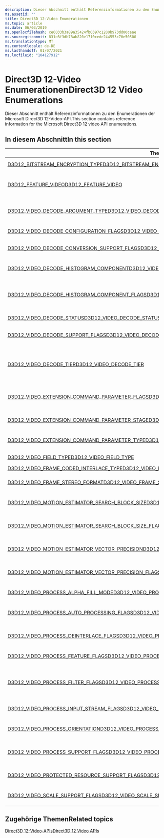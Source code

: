 ```yaml
---
description: Dieser Abschnitt enthält Referenzinformationen zu den Enumerationen der Microsoft Direct3D 12-Video-API.
ms.assetid: ''
title: Direct3D 12-Video Enumerationen
ms.topic: article
ms.date: 06/03/2019
ms.openlocfilehash: ce6033b3a89a35424fb0397c1200b973dd00ceae
ms.sourcegitcommit: 831e8f3db78ab820e1710cede244553c70e50500
ms.translationtype: MT
ms.contentlocale: de-DE
ms.lasthandoff: 01/07/2021
ms.locfileid: "104127912"
---
```

# <a name="direct3d-12-video-enumerations"></a><span data-ttu-id="b77d5-103">Direct3D 12-Video Enumerationen</span><span class="sxs-lookup"><span data-stu-id="b77d5-103">Direct3D 12 Video Enumerations</span></span>

<span data-ttu-id="b77d5-104">Dieser Abschnitt enthält Referenzinformationen zu den Enumerationen der Microsoft Direct3D 12-Video-API.</span><span class="sxs-lookup"><span data-stu-id="b77d5-104">This section contains reference information for the Microsoft Direct3D 12 video API enumerations.</span></span>

## <a name="in-this-section"></a><span data-ttu-id="b77d5-105">In diesem Abschnitt</span><span class="sxs-lookup"><span data-stu-id="b77d5-105">In this section</span></span>

| <span data-ttu-id="b77d5-106">Thema</span><span class="sxs-lookup"><span data-stu-id="b77d5-106">Topic</span></span>                                                                                | <span data-ttu-id="b77d5-107">BESCHREIBUNG</span><span class="sxs-lookup"><span data-stu-id="b77d5-107">Description</span></span>                                                                                              |
|---------------------------------------------------------------------------------------|----------------------------------------------------------------------------------------------------------|
| [<span data-ttu-id="b77d5-108">D3D12_BITSTREAM_ENCRYPTION_TYPE</span><span class="sxs-lookup"><span data-stu-id="b77d5-108">D3D12_BITSTREAM_ENCRYPTION_TYPE</span></span>](/windows/desktop/api/d3d12video/ne-d3d12video-d3d12_bitstream_encryption_type)  | <span data-ttu-id="b77d5-109">Gibt einen Bitstrom-Verschlüsselungstyp an.</span><span class="sxs-lookup"><span data-stu-id="b77d5-109">Specifies a bitstream encryption type.</span></span>|
| [<span data-ttu-id="b77d5-110">D3D12_FEATURE_VIDEO</span><span class="sxs-lookup"><span data-stu-id="b77d5-110">D3D12_FEATURE_VIDEO</span></span>](/windows/desktop/api/d3d12video/ne-d3d12video-d3d12_feature_video)  | <span data-ttu-id="b77d5-111">Gibt eine Direct3D 12-Videofunktion oder-Funktion an, über die abgefragt werden soll.</span><span class="sxs-lookup"><span data-stu-id="b77d5-111">Specifies a Direct3D 12 video feature or feature set to query about.</span></span>|
| [<span data-ttu-id="b77d5-112">D3D12_VIDEO_DECODE_ARGUMENT_TYPE</span><span class="sxs-lookup"><span data-stu-id="b77d5-112">D3D12_VIDEO_DECODE_ARGUMENT_TYPE</span></span>](/windows/desktop/api/d3d12video/ne-d3d12video-d3d12_video_decode_argument_type)  | <span data-ttu-id="b77d5-113">Gibt den Argumenttyp eines D3D12_VIDEO_DECODE_FRAME_ARGUMENT</span><span class="sxs-lookup"><span data-stu-id="b77d5-113">Specifies the argument type of a D3D12_VIDEO_DECODE_FRAME_ARGUMENT</span></span>|
| [<span data-ttu-id="b77d5-114">D3D12_VIDEO_DECODE_CONFIGURATION_FLAGS</span><span class="sxs-lookup"><span data-stu-id="b77d5-114">D3D12_VIDEO_DECODE_CONFIGURATION_FLAGS</span></span>](/windows/desktop/api/d3d12video/ne-d3d12video-d3d12_video_decode_configuration_flags)  | <span data-ttu-id="b77d5-115">Gibt die Konfiguration für das Decodieren von Videos an.</span><span class="sxs-lookup"><span data-stu-id="b77d5-115">Specifies the configuration for video decoding.</span></span>|
| [<span data-ttu-id="b77d5-116">D3D12_VIDEO_DECODE_CONVERSION_SUPPORT_FLAGS</span><span class="sxs-lookup"><span data-stu-id="b77d5-116">D3D12_VIDEO_DECODE_CONVERSION_SUPPORT_FLAGS</span></span>](/windows/desktop/api/d3d12video/ne-d3d12video-d3d12_video_decode_conversion_support_flags)  | <span data-ttu-id="b77d5-117">Gibt an, ob ein Konvertierungs Vorgang für die Videocodierung unterstützt wird.</span><span class="sxs-lookup"><span data-stu-id="b77d5-117">Specifies whether a video decode conversion operation is supported.</span></span>|
| [<span data-ttu-id="b77d5-118">D3D12_VIDEO_DECODE_HISTOGRAM_COMPONENT</span><span class="sxs-lookup"><span data-stu-id="b77d5-118">D3D12_VIDEO_DECODE_HISTOGRAM_COMPONENT</span></span>](/windows/desktop/api/d3d12video/ne-d3d12video-d3d12_video_decode_histogram_component)  | <span data-ttu-id="b77d5-119">Gibt Indizes für Arrays von pro Komponente-Histogramminformationen an.</span><span class="sxs-lookup"><span data-stu-id="b77d5-119">Specifies indices for arrays of per component histogram information.</span></span>|
| [<span data-ttu-id="b77d5-120">D3D12_VIDEO_DECODE_HISTOGRAM_COMPONENT_FLAGS</span><span class="sxs-lookup"><span data-stu-id="b77d5-120">D3D12_VIDEO_DECODE_HISTOGRAM_COMPONENT_FLAGS</span></span>](/windows/desktop/api/d3d12video/ne-d3d12video-d3d12_video_decode_histogram_component_flags)  | <span data-ttu-id="b77d5-121">Flags zum Angeben einer Teilmenge von Komponenten, die mit dem Histogramm Video decodieren verwendet werden.</span><span class="sxs-lookup"><span data-stu-id="b77d5-121">Flags for indicating a subset of components used with video decode histogram.</span></span>|
| [<span data-ttu-id="b77d5-122">D3D12_VIDEO_DECODE_STATUS</span><span class="sxs-lookup"><span data-stu-id="b77d5-122">D3D12_VIDEO_DECODE_STATUS</span></span>](/windows/desktop/api/d3d12video/ne-d3d12video-d3d12_video_decode_status)  | <span data-ttu-id="b77d5-123">Gibt den Status eines Video-Decodierungsvorgangs an.</span><span class="sxs-lookup"><span data-stu-id="b77d5-123">Specifes the status of a video decode operation.</span></span>|
| [<span data-ttu-id="b77d5-124">D3D12_VIDEO_DECODE_SUPPORT_FLAGS</span><span class="sxs-lookup"><span data-stu-id="b77d5-124">D3D12_VIDEO_DECODE_SUPPORT_FLAGS</span></span>](/windows/desktop/api/d3d12video/ne-d3d12video-d3d12_video_decode_support_flags)  | <span data-ttu-id="b77d5-125">Gibt an, ob ein Video Decodierungs Vorgang unterstützt wird.</span><span class="sxs-lookup"><span data-stu-id="b77d5-125">Specifies whether a video decoding operation is supported.</span></span>|
| [<span data-ttu-id="b77d5-126">D3D12_VIDEO_DECODE_TIER</span><span class="sxs-lookup"><span data-stu-id="b77d5-126">D3D12_VIDEO_DECODE_TIER</span></span>](/windows/desktop/api/d3d12video/ne-d3d12video-d3d12_video_decode_tier)  | <span data-ttu-id="b77d5-127">Gibt die Decodierungs Ebene eines Hardware Video Decoders an, der das erforderliche Format von Anwendungs definierten Texturen und Puffern bestimmt.</span><span class="sxs-lookup"><span data-stu-id="b77d5-127">Specifies the decoding tier of a hardware video decoder, which determines the required format of application-defined textures and buffers.</span></span>|
| [<span data-ttu-id="b77d5-128">D3D12_VIDEO_EXTENSION_COMMAND_PARAMETER_FLAGS</span><span class="sxs-lookup"><span data-stu-id="b77d5-128">D3D12_VIDEO_EXTENSION_COMMAND_PARAMETER_FLAGS</span></span>](/windows/desktop/api/d3d12video/ne-d3d12video-d3d12_video_extension_command_parameter_flags)  | <span data-ttu-id="b77d5-129">Gibt die Verwendung des zugehörigen Befehls Parameters für die Video Erweiterung an.</span><span class="sxs-lookup"><span data-stu-id="b77d5-129">Specifies the usage of the associated video extension command parameter.</span></span>|
| [<span data-ttu-id="b77d5-130">D3D12_VIDEO_EXTENSION_COMMAND_PARAMETER_STAGE</span><span class="sxs-lookup"><span data-stu-id="b77d5-130">D3D12_VIDEO_EXTENSION_COMMAND_PARAMETER_STAGE</span></span>](/windows/desktop/api/d3d12video/ne-d3d12video-d3d12_video_extension_command_parameter_stage)  | <span data-ttu-id="b77d5-131">Gibt die Parameter Stufen für Video Erweiterungs Befehle an.</span><span class="sxs-lookup"><span data-stu-id="b77d5-131">Specifies the parameter stages for video extension commands.</span></span>|
| [<span data-ttu-id="b77d5-132">D3D12_VIDEO_EXTENSION_COMMAND_PARAMETER_TYPE</span><span class="sxs-lookup"><span data-stu-id="b77d5-132">D3D12_VIDEO_EXTENSION_COMMAND_PARAMETER_TYPE</span></span>](/windows/desktop/api/d3d12video/ne-d3d12video-d3d12_video_extension_command_parameter_type)  | <span data-ttu-id="b77d5-133">Gibt die Typen von Parametern für Video Erweiterungs Befehle an.</span><span class="sxs-lookup"><span data-stu-id="b77d5-133">Specifies the types of parameters for video extension commands.</span></span>|
| [<span data-ttu-id="b77d5-134">D3D12_VIDEO_FIELD_TYPE</span><span class="sxs-lookup"><span data-stu-id="b77d5-134">D3D12_VIDEO_FIELD_TYPE</span></span>](/windows/desktop/api/d3d12video/ne-d3d12video-d3d12_video_field_type)  | <span data-ttu-id="b77d5-135">Gibt an, wie ein Videorahmen mit Zeilen Sprung verknüpft ist.</span><span class="sxs-lookup"><span data-stu-id="b77d5-135">Specifies how a video frame is interlaced.</span></span>|
| [<span data-ttu-id="b77d5-136">D3D12_VIDEO_FRAME_CODED_INTERLACE_TYPE</span><span class="sxs-lookup"><span data-stu-id="b77d5-136">D3D12_VIDEO_FRAME_CODED_INTERLACE_TYPE</span></span>](/windows/desktop/api/d3d12video/ne-d3d12video-d3d12_video_frame_coded_interlace_type)  | |
| [<span data-ttu-id="b77d5-137">D3D12_VIDEO_FRAME_STEREO_FORMAT</span><span class="sxs-lookup"><span data-stu-id="b77d5-137">D3D12_VIDEO_FRAME_STEREO_FORMAT</span></span>](/windows/desktop/api/d3d12video/ne-d3d12video-d3d12_video_frame_stereo_format)  | <span data-ttu-id="b77d5-138">Definiert das Layout eines Stereo-3D-Video Rahmens im Arbeitsspeicher.</span><span class="sxs-lookup"><span data-stu-id="b77d5-138">Defines the layout in memory of a stereo 3D video frame.</span></span>|
| [<span data-ttu-id="b77d5-139">D3D12_VIDEO_MOTION_ESTIMATOR_SEARCH_BLOCK_SIZE</span><span class="sxs-lookup"><span data-stu-id="b77d5-139">D3D12_VIDEO_MOTION_ESTIMATOR_SEARCH_BLOCK_SIZE</span></span>](/windows/desktop/api/d3d12video/ne-d3d12video-d3d12_video_motion_estimator_search_block_size)  | <span data-ttu-id="b77d5-140">Definiert die unterstützten Such Blockgrößen für die Video Bewegungs Schätzung.</span><span class="sxs-lookup"><span data-stu-id="b77d5-140">Defines supported search block sizes for video motion estimation.</span></span>|
| [<span data-ttu-id="b77d5-141">D3D12_VIDEO_MOTION_ESTIMATOR_SEARCH_BLOCK_SIZE_FLAGS</span><span class="sxs-lookup"><span data-stu-id="b77d5-141">D3D12_VIDEO_MOTION_ESTIMATOR_SEARCH_BLOCK_SIZE_FLAGS</span></span>](/windows/desktop/api/d3d12video/ne-d3d12video-d3d12_video_motion_estimator_search_block_size_flags)  | <span data-ttu-id="b77d5-142">Gibt die Größen der Bewegungs Schätz Suchblöcke an, die ein Video Encoder unterstützen kann.</span><span class="sxs-lookup"><span data-stu-id="b77d5-142">Specifies the motion estimation search block sizes that a video encoder can support.</span></span>|
| [<span data-ttu-id="b77d5-143">D3D12_VIDEO_MOTION_ESTIMATOR_VECTOR_PRECISION</span><span class="sxs-lookup"><span data-stu-id="b77d5-143">D3D12_VIDEO_MOTION_ESTIMATOR_VECTOR_PRECISION</span></span>](/windows/desktop/api/d3d12video/ne-d3d12video-d3d12_video_motion_estimator_vector_precision)  | <span data-ttu-id="b77d5-144">Definiert Vektor Genauigkeits Werte für die Video Bewegungs Schätzung.</span><span class="sxs-lookup"><span data-stu-id="b77d5-144">Defines vector precision values for video motion estimation.</span></span>|
| [<span data-ttu-id="b77d5-145">D3D12_VIDEO_MOTION_ESTIMATOR_VECTOR_PRECISION_FLAGS</span><span class="sxs-lookup"><span data-stu-id="b77d5-145">D3D12_VIDEO_MOTION_ESTIMATOR_VECTOR_PRECISION_FLAGS</span></span>](/windows/desktop/api/d3d12video/ne-d3d12video-d3d12_video_motion_estimator_vector_precision_flags)  | <span data-ttu-id="b77d5-146">Gibt die Genauigkeit der Bewegungs Schätz Vektor an, die ein Video Encoder unterstützt.</span><span class="sxs-lookup"><span data-stu-id="b77d5-146">Specifies the motion estimation vector precision that a video encoder supports.</span></span>|
| [<span data-ttu-id="b77d5-147">D3D12_VIDEO_PROCESS_ALPHA_FILL_MODE</span><span class="sxs-lookup"><span data-stu-id="b77d5-147">D3D12_VIDEO_PROCESS_ALPHA_FILL_MODE</span></span>](/windows/desktop/api/d3d12video/ne-d3d12video-d3d12_video_process_alpha_fill_mode)  | <span data-ttu-id="b77d5-148">Gibt den Alpha Füllmodus für die Videoverarbeitung an.</span><span class="sxs-lookup"><span data-stu-id="b77d5-148">Specifies the alpha fill mode for video processing.</span></span>|
| [<span data-ttu-id="b77d5-149">D3D12_VIDEO_PROCESS_AUTO_PROCESSING_FLAGS</span><span class="sxs-lookup"><span data-stu-id="b77d5-149">D3D12_VIDEO_PROCESS_AUTO_PROCESSING_FLAGS</span></span>](/windows/desktop/api/d3d12video/ne-d3d12video-d3d12_video_process_auto_processing_flags)  | <span data-ttu-id="b77d5-150">Gibt die automatischen Verarbeitungsfunktionen an, die ein Videoprozessor unterstützen kann.</span><span class="sxs-lookup"><span data-stu-id="b77d5-150">Specifies the automatic processing features that a video processor can support.</span></span>|
| [<span data-ttu-id="b77d5-151">D3D12_VIDEO_PROCESS_DEINTERLACE_FLAGS</span><span class="sxs-lookup"><span data-stu-id="b77d5-151">D3D12_VIDEO_PROCESS_DEINTERLACE_FLAGS</span></span>](/windows/desktop/api/d3d12video/ne-d3d12video-d3d12_video_process_deinterlace_flags)  | <span data-ttu-id="b77d5-152">Gibt die Funktionen des Deinterlacing-Video Prozessors an.</span><span class="sxs-lookup"><span data-stu-id="b77d5-152">Specifies the deinterlacing video processor capabilities.</span></span>|
| [<span data-ttu-id="b77d5-153">D3D12_VIDEO_PROCESS_FEATURE_FLAGS</span><span class="sxs-lookup"><span data-stu-id="b77d5-153">D3D12_VIDEO_PROCESS_FEATURE_FLAGS</span></span>](/windows/desktop/api/d3d12video/ne-d3d12video-d3d12_video_process_feature_flags)  | <span data-ttu-id="b77d5-154">Gibt die Funktionen an, die ein Videoprozessor unterstützen kann.</span><span class="sxs-lookup"><span data-stu-id="b77d5-154">Specifies the features that a video processor can support.</span></span>|
| [<span data-ttu-id="b77d5-155">D3D12_VIDEO_PROCESS_FILTER_FLAGS</span><span class="sxs-lookup"><span data-stu-id="b77d5-155">D3D12_VIDEO_PROCESS_FILTER_FLAGS</span></span>](/windows/desktop/api/d3d12video/ne-d3d12video-d3d12_video_process_filter_flags)  | <span data-ttu-id="b77d5-156">Gibt die Unterstützung für die von der D3D12_VIDEO_PROCESS_FILTER Enumeration definierten Bild Filter an.</span><span class="sxs-lookup"><span data-stu-id="b77d5-156">Specifies support for the image filters defined by the D3D12_VIDEO_PROCESS_FILTER enumeration.</span></span>|
| [<span data-ttu-id="b77d5-157">D3D12_VIDEO_PROCESS_INPUT_STREAM_FLAGS</span><span class="sxs-lookup"><span data-stu-id="b77d5-157">D3D12_VIDEO_PROCESS_INPUT_STREAM_FLAGS</span></span>](/windows/desktop/api/d3d12video/ne-d3d12video-d3d12_video_process_input_stream_flags)  | <span data-ttu-id="b77d5-158">Gibt Flags für die Videoverarbeitung von Eingabedaten strömen an.</span><span class="sxs-lookup"><span data-stu-id="b77d5-158">Specifies flags for video processing input streams.</span></span>|
| [<span data-ttu-id="b77d5-159">D3D12_VIDEO_PROCESS_ORIENTATION</span><span class="sxs-lookup"><span data-stu-id="b77d5-159">D3D12_VIDEO_PROCESS_ORIENTATION</span></span>](/windows/desktop/api/d3d12video/ne-d3d12video-d3d12_video_process_orientation)  | <span data-ttu-id="b77d5-160">Gibt einen von einem Videoprozessor auszuführenden Ausrichtungs Vorgang an.</span><span class="sxs-lookup"><span data-stu-id="b77d5-160">Specifies an orientation operation to be performed by a video processor.</span></span>|
| [<span data-ttu-id="b77d5-161">D3D12_VIDEO_PROCESS_SUPPORT_FLAGS</span><span class="sxs-lookup"><span data-stu-id="b77d5-161">D3D12_VIDEO_PROCESS_SUPPORT_FLAGS</span></span>](/windows/desktop/api/d3d12video/ne-d3d12video-d3d12_video_process_support_flags)  | <span data-ttu-id="b77d5-162">Gibt an, ob ein Videoformat und ein colorspace-Konvertierungs Vorgang unterstützt werden.</span><span class="sxs-lookup"><span data-stu-id="b77d5-162">Specifies whether a video format and colorspace conversion operation is supported.</span></span>|
| [<span data-ttu-id="b77d5-163">D3D12_VIDEO_PROTECTED_RESOURCE_SUPPORT_FLAGS</span><span class="sxs-lookup"><span data-stu-id="b77d5-163">D3D12_VIDEO_PROTECTED_RESOURCE_SUPPORT_FLAGS</span></span>](/windows/desktop/api/d3d12video/ne-d3d12video-d3d12_video_protected_resource_support_flags)  | <span data-ttu-id="b77d5-164">Gibt die Unterstützung für geschützte Ressourcen in Video Vorgängen an.</span><span class="sxs-lookup"><span data-stu-id="b77d5-164">Specifies support for protected resources in video operations.</span></span>|
| [<span data-ttu-id="b77d5-165">D3D12_VIDEO_SCALE_SUPPORT_FLAGS</span><span class="sxs-lookup"><span data-stu-id="b77d5-165">D3D12_VIDEO_SCALE_SUPPORT_FLAGS</span></span>](/windows/desktop/api/d3d12video/ne-d3d12video-d3d12_video_scale_support_flags)  | <span data-ttu-id="b77d5-166">Gibt die Skalierungs Funktionen der Video-Scaler an.</span><span class="sxs-lookup"><span data-stu-id="b77d5-166">Specifies the scaling capabilities of the video scaler.</span></span>|


## <a name="related-topics"></a><span data-ttu-id="b77d5-167">Zugehörige Themen</span><span class="sxs-lookup"><span data-stu-id="b77d5-167">Related topics</span></span>

<dl> <dt>

[<span data-ttu-id="b77d5-168">Direct3D 12-Video-APIs</span><span class="sxs-lookup"><span data-stu-id="b77d5-168">Direct3D 12 Video APIs</span></span>](direct3d-12-video-apis.md)
</dt> </dl>

 

 



